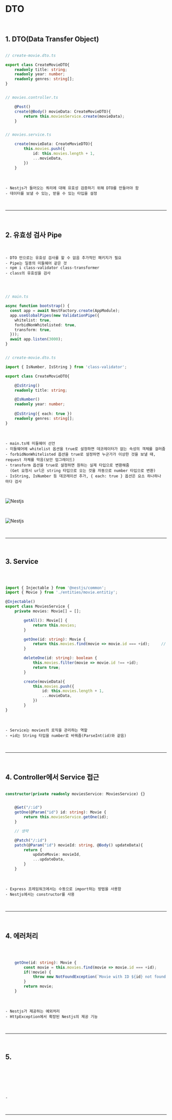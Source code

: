 # DTO

<br>

## 1. DTO(Data Transfer Object)

```typescript

// create-movie.dto.ts

export class CreateMovieDTO{
    readonly title: string;
    readonly year: number;
    readonly genres: string[];
}


// movies.controller.ts

    @Post()
    create(@Body() movieData: CreateMovieDTO){
        return this.moviesService.create(movieData);
    }


// movies.service.ts

    create(movieData: CreateMovieDTO){
        this.movies.push({
            id: this.movies.length + 1,
            ...movieData,
        })
    }

```

<br>

    - Nestjs가 들어오는 쿼리에 대해 유효성 검증하기 위해 DTO를 만들어야 함
    - 데이터를 보낼 수 있는, 받을 수 있는 타입을 설정

<br>

***

<br>

## 2. 유효성 검사 Pipe

<br>

    - DTO 만으로는 유효성 검사를 할 수 없음 추가적인 패키지가 필요
    - Pipe는 일종의 미들웨어 같은 것
    - npm i class-validator class-transformer
    - class의 유효성을 검사

<br>

```typescript

// main.ts

async function bootstrap() {
  const app = await NestFactory.create(AppModule);
  app.useGlobalPipes(new ValidationPipe({
    whitelist: true,
    forbidNonWhitelisted: true,
    transform: true,
  }));
  await app.listen(3000);
}


// create-movie.dto.ts

import { IsNumber, IsString } from 'class-validator';

export class CreateMovieDTO{

    @IsString()
    readonly title: string;

    @IsNumber()
    readonly year: number;
    
    @IsString({ each: true })
    readonly genres: string[];
}

```

<br>

    - main.ts에 미들웨어 선언
    - 미들웨어에 whitelist 옵션을 true로 설정하면 데코레이터가 없는 속성의 객체를 걸러줌
    - forbidNonWhitelisted 옵션을 true로 설정하면 누군가가 이상한 것을 보낼 때, request 자체를 막음(보안 업그레이드)
    - transform 옵션을 true로 설정하면 원하는 실제 타입으로 변환해줌
      (Get 요청시 url은 string 타입으로 오는 것을 자동으로 number 타입으로 변환)
    - IsString, IsNumber 등 데코레이션 추가, { each: true } 옵션은 요소 하나하나 마다 검사 

<br>

![Nestjs](https://github.com/daldalhada/Nestjs/blob/master/image/2/2-3/Nestjs1.PNG)

<br>

![Nestjs](https://github.com/daldalhada/Nestjs/blob/master/image/2/2-3/Nestjs2.PNG)

<br>

***

<br>

## 3. Service

<br>

```typescript

import { Injectable } from '@nestjs/common';
import { Movie } from './entities/movie.entitiy';

@Injectable()
export class MoviesService {
    private movies: Movie[] = [];

        getAll(): Movie[] {
            return this.movies;
        }

        getOne(id: string): Movie {
            return this.movies.find(movie => movie.id === +id);     // +id == parseInt(id)
        }

        deleteOne(id: string): boolean {
            this.movies.filter(movie => movie.id !== +id);
            return true;
        }

        create(movieData){
            this.movies.push({
                id: this.movies.length + 1,
                ...movieData,
            })
        }
}

```

<br>

    - Service는 movies의 로직을 관리하는 역할
    - +id는 String 타입을 number로 바꿔줌(ParseInt(id)와 같음)

<br>

***

<br>

## 4. Controller에서 Service 접근 

```typescript

constructor(private readonly moviesService: MoviesService) {}


    @Get("/:id")
    getOne(@Param("id") id: string): Movie {
        return this.moviesService.getOne(id);
    }

    // 생략

    @Patch("/:id")
    patch(@Param("id") movieId: string, @Body() updateData){
        return {
            updateMovie: movieId,
            ...updateData,
        }
    }

```

<br>

    - Express 프레임워크에서는 수동으로 import하는 방법을 사용함
    - Nestjs에서는 constructor를 사용

<br>

***

<br>

## 4. 에러처리

<br>

```typescript

    getOne(id: string): Movie {
        const movie = this.movies.find(movie => movie.id === +id);     // +id == parseInt(id)
        if(!movie) {
            throw new NotFoundException(`Movie with ID ${id} not found.`);
        }
        return movie;
    }

```

<br>

    - Nestjs가 제공하는 예외처리
    - HttpException에서 확장된 Nestjs의 제공 기능

<br>

***

<br>

## 5. 

<br>

```typescript



```

<br>

    - 

<br>

***

<br>


